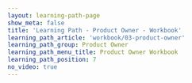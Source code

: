 ```yaml
---
layout: learning-path-page
show_meta: false
title: 'Learning Path - Product Owner - Workbook'
learning_path_article: 'workbook/03-product-owner'
learning_path_group: Product Owner
learning_path_menu_title: Product Owner Workbook
learning_path_position: 7
no_video: true
---
```

